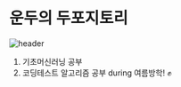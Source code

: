 # 운두의 두포지토리
![header](https://capsule-render.vercel.app/api?type=waving&color=gradient&height=235&section=footer&text=Yunju-Lee&fontColor=423F3E&fontSize=90&animation=fadeIn)

1. 기초머신러닝 공부
2. 코딩테스트 알고리즘 공부 
    during 여름방학! ✊

